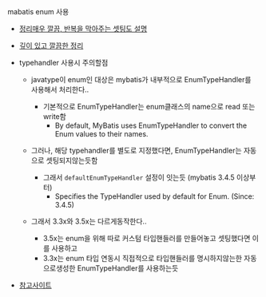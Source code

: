 mabatis enum 사용

- [정리매우 깔끔, 반복을 막아주는 셋팅도 설명](https://amagrammer91.tistory.com/115)
- [깊이 있고 깔끔한 정리](https://umbum.dev/1122)


- typehandler 사용시 주의할점
  - javatype이 enum인 대상은 mybatis가 내부적으로 EnumTypeHandler를 사용해서 처리한다..
    - 기본적으로 EnumTypeHandler는 enum클래스의 name으로 read 또는 write함
      - By default, MyBatis uses EnumTypeHandler to convert the Enum values to their names.
  - 그러나, 해당 typehandler를 별도로 지정했다면, EnumTypeHandler는 자동으로 셋팅되지않는듯함
    - 그래서 `defaultEnumTypeHandler` 설정이 잇는듯 (mybatis 3.4.5 이상부터)
      - Specifies the TypeHandler used by default for Enum. (Since: 3.4.5)
  
  - 그래서 3.3x와 3.5x는 다르게동작한다..
    - 3.5x는 enum을 위해 따로 커스텀 타입핸들러를 만들어놓고 셋팅했다면 이를 사용하고
    - 3.3x는 enum 타입 연동시 직접적으로 타입핸들러를 명시하지않는한 자동으로생성한 EnumTypeHandler를 사용하는듯
- [참고사이트](https://mybatis.org/mybatis-3/configuration.html#configuration)